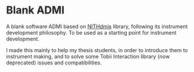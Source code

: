# Blank ADMI

A blank software ADMI based on [NITHdmis](https://github.com/LIMUNIMI/NITHdmis) library, following its instrument development philosophy. To be used as a starting point for instrument development.

I made this mainly to help my thesis students, in order to introduce them to instrument making, and to solve some Tobii Interaction library (now deprecated) issues and compatibilities.
